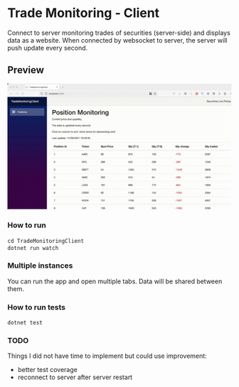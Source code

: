 # Trade Monitoring - Client

Connect to server monitoring trades of securities (server-side) and displays data as a website. When connected by websocket to server, the server will push update every second.

## Preview

![preview gif loading...](showcase.gif)

### How to run

```
cd TradeMonitoringClient
dotnet run watch
```

### Multiple instances
You can run the app and open multiple tabs. Data will be shared between them.

### How to run tests

```
dotnet test
```

### TODO
Things I did not have time to implement but could use improvement:
- better test coverage
- reconnect to server after server restart